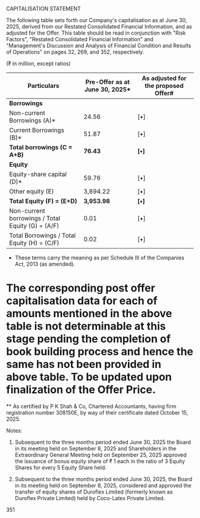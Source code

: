 CAPITALISATION STATEMENT

The following table sets forth our Company's capitalisation as at June 30, 2025, derived from our Restated Consolidated Financial Information, and as adjusted for the Offer. This table should be read in conjunction with "Risk Factors", "Restated Consolidated Financial Information" and "Management's Discussion and Analysis of Financial Condition and Results of Operations" on pages 32, 269, and 352, respectively.

(₹ in million, except ratios)

<table><thead><tr><th>Particulars</th><th>Pre-Offer as at June 30, 2025*</th><th>As adjusted for the proposed Offer#</th></tr></thead><tbody><tr><td><strong>Borrowings</strong></td><td></td><td></td></tr><tr><td>Non-current Borrowings (A)*</td><td>24.56</td><td>[•]</td></tr><tr><td>Current Borrowings (B)*</td><td>51.87</td><td>[•]</td></tr><tr><td><strong>Total borrowings (C = A+B)</strong></td><td><strong>76.43</strong></td><td><strong>[•]</strong></td></tr><tr><td><strong>Equity</strong></td><td></td><td></td></tr><tr><td>Equity-share capital (D)*</td><td>59.76</td><td>[•]</td></tr><tr><td>Other equity (E)</td><td>3,894.22</td><td>[•]</td></tr><tr><td><strong>Total Equity (F) = (E+D)</strong></td><td><strong>3,953.98</strong></td><td><strong>[•]</strong></td></tr><tr><td>Non-current borrowings / Total Equity (G) = (A/F)</td><td>0.01</td><td>[•]</td></tr><tr><td>Total Borrowings / Total Equity (H) = (C/F)</td><td>0.02</td><td>[•]</td></tr></tbody></table>

* These terms carry the meaning as per Schedule III of the Companies Act, 2013 (as amended).

# The corresponding post offer capitalisation data for each of amounts mentioned in the above table is not determinable at this stage pending the completion of book building process and hence the same has not been provided in above table. To be updated upon finalization of the Offer Price.

** As certified by P K Shah & Co, Chartered Accountants, having firm registration number 308150E, by way of their certificate dated October 15, 2025.

Notes:

1) Subsequent to the three months period ended June 30, 2025 the Board in its meeting held on September 8, 2025 and Shareholders in the Extraordinary General Meeting held on September 25, 2025 approved the issuance of bonus equity share of ₹ 1 each in the ratio of 3 Equity Shares for every 5 Equity Share held.

2) Subsequent to the three months period ended June 30, 2025, the Board in its meeting held on September 8, 2025, considered and approved the transfer of equity shares of Duroflex Limited (formerly known as Duroflex Private Limited) held by Coco-Latex Private Limited.

351